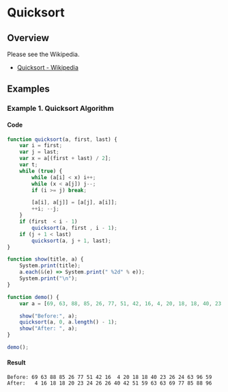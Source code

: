 # Quicksort

## Overview

Please see the Wikipedia.

*   [Quicksort - Wikipedia](https://en.wikipedia.org/wiki/Quicksort)

## Examples

### Example 1. Quicksort Algorithm

#### Code

```javascript
function quicksort(a, first, last) {
    var i = first;
    var j = last;
    var x = a[(first + last) / 2];
    var t;
    while (true) {
        while (a[i] < x) i++;
        while (x < a[j]) j--;
        if (i >= j) break;

        [a[i], a[j]] = [a[j], a[i]];
        ++i; --j;
    }
    if (first  < i - 1)
        quicksort(a, first , i - 1);
    if (j + 1 < last)
        quicksort(a, j + 1, last);
}

function show(title, a) {
    System.print(title);
    a.each(&(e) => System.print(" %2d" % e));
    System.print("\n");
}

function demo() {
    var a = [69, 63, 88, 85, 26, 77, 51, 42, 16, 4, 20, 18, 18, 40, 23, 26, 24, 63, 96, 59];

    show("Before:", a);
    quicksort(a, 0, a.length() - 1);
    show("After: ", a);
}

demo();
```

#### Result

```
Before: 69 63 88 85 26 77 51 42 16  4 20 18 18 40 23 26 24 63 96 59
After:   4 16 18 18 20 23 24 26 26 40 42 51 59 63 63 69 77 85 88 96
```
